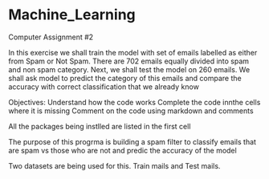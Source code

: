 # Machine_Learning

Computer Assignment #2

In this exercise we shall train the model with set of emails labelled as either from Spam
or Not Spam. There are 702 emails equally divided into spam and non spam category.
Next, we shall test the model on 260 emails. We shall ask model to predict the category
of this emails and compare the accuracy with correct classification that we already know

Objectives:
Understand how the code works
Complete the code innthe cells where it is missing
Comment on the code using markdown and comments

All the packages being instlled are listed in the first cell

The purpose of this progrma is building a spam filter to classify emails that are spam vs those who are not and predic the accuracy of the model

Two datasets are being used for this. Train mails and Test mails.
